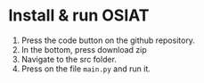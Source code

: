 # Install & run OSIAT
1. Press the code button on the github repository.
2. In the bottom, press download zip
3. Navigate to the src folder.
4. Press on the file `main.py` and run it.